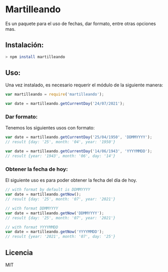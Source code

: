 # Martilleando

Es un paquete para el uso de fechas, dar formato, entre otras opciones mas.

## Instalación:

```bash
> npm install martilleando
```

## Uso:

Una vez instalado, es necesario requerir el módulo de la siguiente manera:

```js
var martilleando = require('martilleando');

var date = martilleando.getCurrentDay('24/07/2021');
```

### Dar formato:

Tenemos los siguientes usos con formato:

```js
var date = martilleando.getCurrentDay('25/04/1950', 'DDMMYYYY');
// result {day: '25', month: '04', year: '1950'}

var date = martilleando.getCurrentDay('14/06/1943', 'YYYYMMDD');
// result {year: '1943', month: '06', day: '14'}
```

### Obtener la fecha de hoy:

El siguiente uso es para poder obtener la fecha del día de hoy.

```js
// with format by default is DDMMYYYY
var date = martilleando.getNow();
// result {day: '25', month: '07', year: '2021'}

// with format DDMMYYYY
var date = martilleando.getNow('DDMMYYYY');
// result {day: '25', month: '07', year: '2021'}

// with format YYYYMMDD
var date = martilleando.getNow('YYYYMMDD');
// result {year: '2021', month: '07', day: '25'}
```

## Licencia

MIT